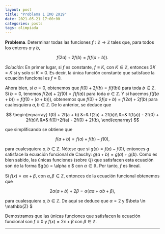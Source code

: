 ```yaml
---
layout: post
title: "Problema 1 IMO 2019"
date: 2021-05-21 17:00:00
categories: posts
tags: olimpiada
---
```




**Problema**. Determinar todas las funciones $f: \mathbb{Z} \rightarrow \mathbb{Z}$ tales que, para todos los enteros $a$ y $b$,


$$
f(2a) + 2f(b) = f(f(a + b)).
$$


*Solución:* En primer lugar, si $f$ es constante, $f \equiv K$, con $K \in \mathbb{Z}$, entonces $3K = K$ si y solo si $K = 0$. Es decir, la única función constante que satisface la ecuación funcional es $f \equiv 0.$

Ahora bien, si $a=0$, obtenemos que $f(0) + 2f(b) = f(f(b))$ para toda $b \in \mathbb{Z}$. Si $b = 0$, tenemos $f(2a) + 2f(0) = f(f(a))$ para toda $a \in \mathbb{Z}$. Y si hacemos $f(f(a + b)) = f(f(0 + (a+b)))$, obtenemos que $f(0) + 2f(a + b) = f(2a) + 2f(b)$ para cualesquiera $a, b \in \mathbb{Z}$. De lo anterior, se deduce que


$$
\begin{eqnarray}
f(0) + 2f(a + b) &=& f(2a) + 2f(b)\\
&=& f(f(a)) - 2f(0) + 2f(b)\\
&=& f(0)+2f(a) - 2f(0) + 2f(b),
\end{eqnarray}
$$


que simplificando se obtiene que


$$
f(a + b) = f(a) + f(b) -  f(0),
$$


para cualesquiera $a, b \in \mathbb{Z}$. Nótese que si $g(x) = f(x) - f(0)$, entonces $g$ satisface la ecuación funcional de Cauchy: $g(a + b) = g(a) + g(b)$. Como es bien sabido, las únicas funciones (sobre $\mathbb{Q}$) que satisfacen esta ecuación son de la forma $g(x) = \alpha x $ con $\alpha \in \mathbb{R}$. Por tanto, $f$ es lineal.

Si $f(x) = \alpha x + \beta$, con $\alpha, \beta \in \mathbb{Z}$,  entonces de la ecuación funcional obtenemos que 


$$
2 \alpha(a + b) + 2 \beta = \alpha (\alpha a + \alpha b + \beta),
$$


para cualesquiera $a, b \in \mathbb{Z}$. De aquí se deduce que $\alpha = 2$ y $\beta \in \mathbb{Z} $

Demostramos que las únicas funciones que satisfacen la ecuación funcional son $f \equiv 0$ y $f(x) = 2x + \beta$ con $\beta \in \mathbb{Z}$.

---

